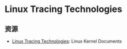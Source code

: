 # Linux Tracing Technologies

## 资源

- [Linux Tracing Technologies](https://www.kernel.org/doc/html/latest/trace/index.html): Linux Kernel Documents
